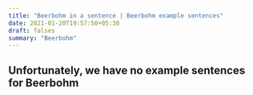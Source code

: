 ```yaml
---
title: "Beerbohm in a sentence | Beerbohm example sentences"
date: 2021-01-20T19:57:50+05:30
draft: falses
summary: "Beerbohm"
---
```

## Unfortunately, we have no example sentences for Beerbohm                 
